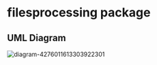 # filesprocessing package

## UML Diagram
![diagram-4276011613303922301](https://github.com/cartmandos/files-processing-framework/assets/42044559/37831a79-7a42-49d7-a803-5dd7f047f007)
